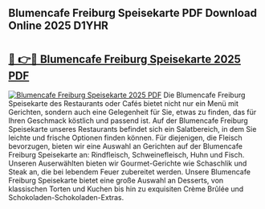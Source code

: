 ## Blumencafe Freiburg Speisekarte PDF Download Online 2025 D1YHR

# <h2><a href="http://gc6sdoc.nevu.top/?p=Blumencafe+Freiburg+Speisekarte">🔗 👉🔴 Blumencafe Freiburg Speisekarte 2025 PDF</a></h2>

[![Blumencafe Freiburg Speisekarte 2025 PDF](https://i.imgur.com/dBaPXMq.png)](http://gc6sdoc.nevu.top/?p=Blumencafe+Freiburg+Speisekarte)
Die Blumencafe Freiburg Speisekarte des Restaurants oder Cafés bietet nicht nur ein Menü mit Gerichten, sondern auch eine Gelegenheit für Sie, etwas zu finden, das für Ihren Geschmack köstlich und passend ist. Auf der Blumencafe Freiburg Speisekarte unseres Restaurants befindet sich ein Salatbereich, in dem Sie leichte und frische Optionen finden können. Für diejenigen, die Fleisch bevorzugen, bieten wir eine Auswahl an Gerichten auf der Blumencafe Freiburg Speisekarte an: Rindfleisch, Schweinefleisch, Huhn und Fisch. Unseren Auserwählten bieten wir Gourmet-Gerichte wie Schaschlik und Steak an, die bei lebendem Feuer zubereitet werden. Unsere Blumencafe Freiburg Speisekarte bietet eine große Auswahl an Desserts, von klassischen Torten und Kuchen bis hin zu exquisiten Crème Brûlée und Schokoladen-Schokoladen-Extras.
